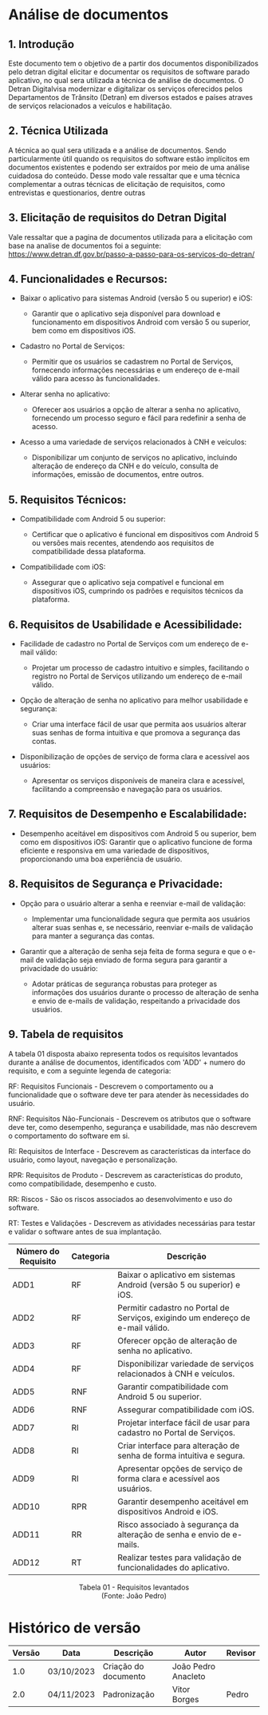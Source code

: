 # Análise de documentos

## 1. Introdução

Este documento tem o objetivo de a partir dos documentos disponibilizados pelo detran digital elicitar e documentar os requisitos de software parado aplicativo, no qual sera utilizada a técnica de análise de documentos. O Detran Digitalvisa modernizar e digitalizar os serviços oferecidos pelos Departamentos de Trânsito (Detran) em diversos estados e países atraves  de serviços relacionados a veículos e habilitação.

## 2. Técnica Utilizada

A técnica ao qual sera utilizada e a análise de documentos. Sendo particularmente útil quando os requisitos do software estão implícitos em documentos existentes e podendo ser extraídos por meio de uma análise cuidadosa do conteúdo. Desse modo vale ressaltar que e uma técnica complementar a outras técnicas de elicitação de requisitos, como entrevistas e questionarios, dentre outras

## 3. Elicitação de requisitos do Detran Digital

Vale ressaltar que a pagina de documentos utilizada para a elicitação com base na analise de documentos foi a seguinte: https://www.detran.df.gov.br/passo-a-passo-para-os-servicos-do-detran/

## 4. Funcionalidades e Recursos:

- Baixar o aplicativo para sistemas Android (versão 5 ou superior) e iOS:
    - Garantir que o aplicativo seja disponível para download e funcionamento em dispositivos Android com versão 5 ou superior, bem como em dispositivos iOS.

- Cadastro no Portal de Serviços:
    - Permitir que os usuários se cadastrem no Portal de Serviços, fornecendo informações necessárias e um endereço de e-mail válido para acesso às funcionalidades.

- Alterar senha no aplicativo:
    - Oferecer aos usuários a opção de alterar a senha no aplicativo, fornecendo um processo seguro e fácil para redefinir a senha de acesso.

- Acesso a uma variedade de serviços relacionados à CNH e veículos:
    - Disponibilizar um conjunto de serviços no aplicativo, incluindo alteração de endereço da CNH e do veículo, consulta de informações, emissão de documentos, entre outros.

## 5. Requisitos Técnicos:

- Compatibilidade com Android 5 ou superior:
    - Certificar que o aplicativo é funcional em dispositivos com Android 5 ou versões mais recentes, atendendo aos requisitos de compatibilidade dessa plataforma.

- Compatibilidade com iOS:
    - Assegurar que o aplicativo seja compatível e funcional em dispositivos iOS, cumprindo os padrões e requisitos técnicos da plataforma.

## 6. Requisitos de Usabilidade e Acessibilidade:

- Facilidade de cadastro no Portal de Serviços com um endereço de e-mail válido:
    - Projetar um processo de cadastro intuitivo e simples, facilitando o registro no Portal de Serviços utilizando um endereço de e-mail válido.

- Opção de alteração de senha no aplicativo para melhor usabilidade e segurança:
    - Criar uma interface fácil de usar que permita aos usuários alterar suas senhas de forma intuitiva e que promova a segurança das contas.

- Disponibilização de opções de serviço de forma clara e acessível aos usuários:
    - Apresentar os serviços disponíveis de maneira clara e acessível, facilitando a compreensão e navegação para os usuários.

## 7. Requisitos de Desempenho e Escalabilidade:

- Desempenho aceitável em dispositivos com Android 5 ou superior, bem como em dispositivos iOS:
    Garantir que o aplicativo funcione de forma eficiente e responsiva em uma variedade de dispositivos, proporcionando uma boa experiência de usuário.

## 8. Requisitos de Segurança e Privacidade:

- Opção para o usuário alterar a senha e reenviar e-mail de validação:
    - Implementar uma funcionalidade segura que permita aos usuários alterar suas senhas e, se necessário, reenviar e-mails de validação para manter a segurança das contas.

- Garantir que a alteração de senha seja feita de forma segura e que o e-mail de validação seja enviado de forma segura para garantir a privacidade do usuário:
    - Adotar práticas de segurança robustas para proteger as informações dos usuários durante o processo de alteração de senha e envio de e-mails de validação, respeitando a privacidade dos usuários.

## 9. Tabela de requisitos
A tabela 01 disposta abaixo representa todos os requisitos levantados durante a análise de documentos, identificados com 'ADD' + numero do requisito, e com a seguinte legenda de categoria:

RF: Requisitos Funcionais - Descrevem o comportamento ou a funcionalidade que o software deve ter para atender às necessidades do usuário.

RNF: Requisitos Não-Funcionais - Descrevem os atributos que o software deve ter, como desempenho, segurança e usabilidade, mas não descrevem o comportamento do software em si.

RI: Requisitos de Interface - Descrevem as características da interface do usuário, como layout, navegação e personalização.

RPR: Requisitos de Produto - Descrevem as características do produto, como compatibilidade, desempenho e custo.

RR: Riscos - São os riscos associados ao desenvolvimento e uso do software.

RT: Testes e Validações - Descrevem as atividades necessárias para testar e validar o software antes de sua implantação.

| Número do Requisito | Categoria              | Descrição                                                   |
|---------------------|------------------------|-------------------------------------------------------------|
| ADD1                | RF                     | Baixar o aplicativo em sistemas Android (versão 5 ou superior) e iOS.           |
| ADD2                | RF                     | Permitir cadastro no Portal de Serviços, exigindo um endereço de e-mail válido.   |
| ADD3                | RF                     | Oferecer opção de alteração de senha no aplicativo.       |
| ADD4                | RF                     | Disponibilizar variedade de serviços relacionados à CNH e veículos.               |
| ADD5                | RNF                    | Garantir compatibilidade com Android 5 ou superior.        |
| ADD6                | RNF                    | Assegurar compatibilidade com iOS.                          |
| ADD7                | RI                     | Projetar interface fácil de usar para cadastro no Portal de Serviços.             |
| ADD8                | RI                     | Criar interface para alteração de senha de forma intuitiva e segura.              |
| ADD9                | RI                     | Apresentar opções de serviço de forma clara e acessível aos usuários.            |
| ADD10               | RPR                    | Garantir desempenho aceitável em dispositivos Android e iOS.                        |
| ADD11               | RR                     | Risco associado à segurança da alteração de senha e envio de e-mails.             |
| ADD12               | RT                     | Realizar testes para validação de funcionalidades do aplicativo.                  |

<p align="center">
Tabela 01 - Requisitos levantados<br>
(Fonte: João Pedro)
</p>

# Histórico de versão

| Versão | Data       | Descrição            | Autor              | Revisor             |
| ------ | ---------- | -------------------- | ------------------ | ------------------- |
| 1.0    | 03/10/2023 | Criação do documento | João Pedro Anacleto | |
| 2.0 | 04/11/2023 | Padronização | Vitor Borges | Pedro |
